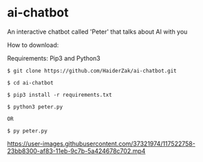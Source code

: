 # ai-chatbot
An interactive chatbot called 'Peter' that talks about AI with you

How to download:

Requirements: Pip3 and Python3
```
$ git clone https://github.com/HaiderZak/ai-chatbot.git

$ cd ai-chatbot

$ pip3 install -r requirements.txt

$ python3 peter.py

OR

$ py peter.py

```



https://user-images.githubusercontent.com/37321974/117522758-23bb8300-af83-11eb-9c7b-5a424678c702.mp4




